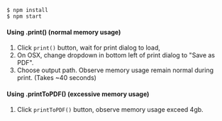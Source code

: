 ```
$ npm install
$ npm start
```

#### Using .print() (normal memory usage)

1. Click `print()` button, wait for print dialog to load,
1. On OSX, change dropdown in bottom left of print dialog to "Save as PDF".
1. Choose output path. Observe memory usage remain normal during print. (Takes ~40 seconds)


#### Using .printToPDF() (excessive memory usage)

1. Click `printToPDF()` button, observe memory usage exceed 4gb.
